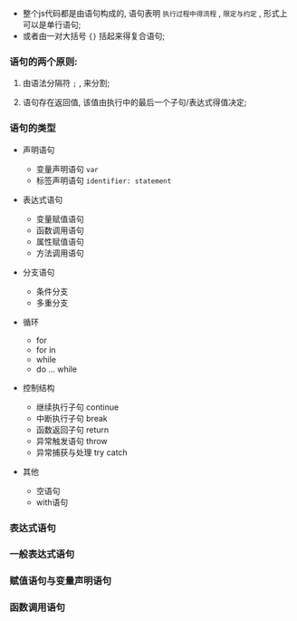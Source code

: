 * 整个js代码都是由语句构成的, 语句表明 `执行过程中得流程` , `限定与约定` , 形式上可以是单行语句; 
* 或者由一对大括号 `{}` 括起来得复合语句; 

### 语句的两个原则:

1. 由语法分隔符 `;` , 来分割; 

2. 语句存在返回值, 该值由执行中的最后一个子句/表达式得值决定; 

### 语句的类型

- 声明语句
  + 变量声明语句 `var `
  + 标签声明语句 `identifier: statement`

- 表达式语句
  + 变量赋值语句
  + 函数调用语句
  + 属性赋值语句
  + 方法调用语句

- 分支语句
  + 条件分支
  + 多重分支

- 循环
  + for
  + for in
  + while
  + do ... while

- 控制结构
  + 继续执行子句 continue
  + 中断执行子句 break
  + 函数返回子句 return
  + 异常触发语句 throw
  + 异常捕获与处理 try catch

- 其他
  + 空语句
  + with语句

### 表达式语句

### 一般表达式语句

### 赋值语句与变量声明语句

### 函数调用语句